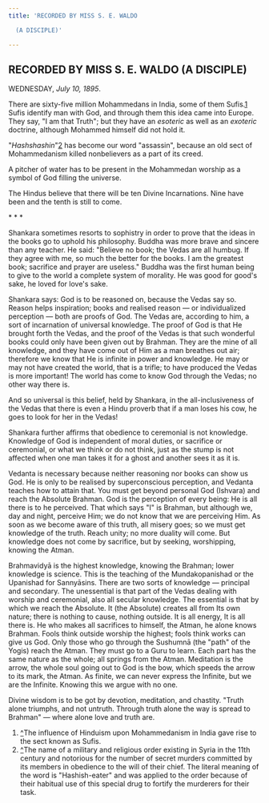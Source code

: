 ```yaml
---
title: 'RECORDED BY MISS S. E. WALDO

  (A DISCIPLE)'

---
```





  

## RECORDED BY MISS S. E. WALDO (A DISCIPLE)

WEDNESDAY, *July 10, 1895*.

There are sixty-five million Mohammedans in India, some of them
Sufis.[1](#fn1) Sufis identify man with God, and through them this idea
came into Europe. They say, "I am that Truth"; but they have an
*esoteric* as well as an *exoteric* doctrine, although Mohammed himself
did not hold it.

"*Hashshashin*"[2](#fn2) has become our word "assassin", because an old
sect of Mohammedanism killed nonbelievers as a part of its creed.

A pitcher of water has to be present in the Mohammedan worship as a
symbol of God filling the universe.

The Hindus believe that there will be ten Divine Incarnations. Nine have
been and the tenth is still to come.

\*    \*    \*

Shankara sometimes resorts to sophistry in order to prove that the ideas
in the books go to uphold his philosophy. Buddha was more brave and
sincere than any teacher. He said: "Believe no book; the Vedas are all
humbug. If they agree with me, so much the better for the books. I am
the greatest book; sacrifice and prayer are useless." Buddha was the
first human being to give to the world a complete system of morality. He
was good for good's sake, he loved for love's sake.

Shankara says: God is to be reasoned on, because the Vedas say so.
Reason helps inspiration; books and realised reason — or individualized
perception — both are proofs of God. The Vedas are, according to him, a
sort of incarnation of universal knowledge. The proof of God is that He
brought forth the Vedas, and the proof of the Vedas is that such
wonderful books could only have been given out by Brahman. They are the
mine of all knowledge, and they have come out of Him as a man breathes
out air; therefore we know that He is infinite in power and knowledge.
He may or may not have created the world, that is a trifle; to have
produced the Vedas is more important! The world has come to know God
through the Vedas; no other way there is.

And so universal is this belief, held by Shankara, in the
all-inclusiveness of the Vedas that there is even a Hindu proverb that
if a man loses his cow, he goes to look for her in the Vedas!

Shankara further affirms that obedience to ceremonial is not knowledge.
Knowledge of God is independent of moral duties, or sacrifice or
ceremonial, or what we think or do not think, just as the stump is not
affected when one man takes it for a ghost and another sees it as it is.

Vedanta is necessary because neither reasoning nor books can show us
God. He is only to be realised by superconscious perception, and Vedanta
teaches how to attain that. You must get beyond personal God (Ishvara)
and reach the Absolute Brahman. God is the perception of every being: He
is all there is to he perceived. That which says "I" is Brahman, but
although we, day and night, perceive Him; we do not know that we are
perceiving Him. As soon as we become aware of this truth, all misery
goes; so we must get knowledge of the truth. Reach unity; no more
duality will come. But knowledge does not come by sacrifice, but by
seeking, worshipping, knowing the Atman.

Brahmavidyā is the highest knowledge, knowing the Brahman; lower
knowledge is science. This is the teaching of the Mundakopanishad or the
Upanishad for Sannyāsins. There are two sorts of knowledge — principal
and secondary. The unessential is that part of the Vedas dealing with
worship and ceremonial, also all secular knowledge. The essential is
that by which we reach the Absolute. It (the Absolute) creates all from
Its own nature; there is nothing to cause, nothing outside. It is all
energy, It is all there is. He who makes all sacrifices to himself, the
Atman, he alone knows Brahman. Fools think outside worship the highest;
fools think works can give us God. Only those who go through the
Sushumnā (the "path" of the Yogis) reach the Atman. They must go to a
Guru to learn. Each part has the same nature as the whole; all springs
from the Atman. Meditation is the arrow, the whole soul going out to God
is the bow, which speeds the arrow to its mark, the Atman. As finite, we
can never express the Infinite, but we are the Infinite. Knowing this we
argue with no one.

Divine wisdom is to be got by devotion, meditation, and chastity. "Truth
alone triumphs, and not untruth. Through truth alone the way is spread
to Brahman" — where alone love and truth are.

1.  [^](#txt1)The influence of Hinduism upon Mohammedanism in India gave
    rise to the sect known as Sufis.
2.  [^](#txt2)The name of a military and religious order existing in
    Syria in the 11th century and notorious for the number of secret
    murders committed by its members in obedience to the will of their
    chief. The literal meaning of the word is "Hashish-eater" and was
    applied to the order because of their habitual use of this special
    drug to fortify the murderers for their task.


